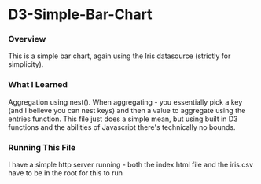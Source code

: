# D3-Simple-Bar-Chart

### Overview
This is a simple bar chart, again using the Iris datasource (strictly for simplicity).

### What I Learned
Aggregation using nest().
When aggregating - you essentially pick a key (and I believe you can nest keys) and then a value to aggregate using the entries function.  This file just does a simple mean, but using built in D3 functions and the abilities of Javascript there's technically no bounds.

### Running This File
I have a simple http server running - both the index.html file and the iris.csv have to be in the root for this to run
